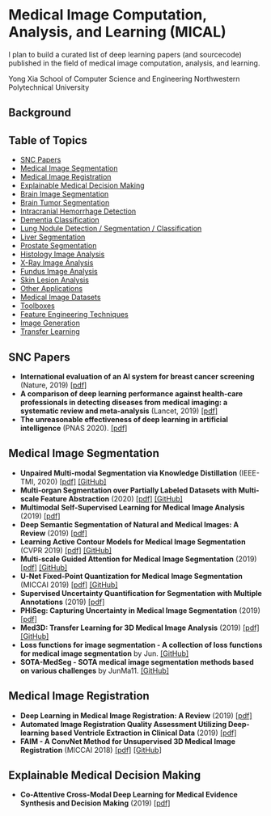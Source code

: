 # Medical Image Computation, Analysis, and Learning (MICAL)

I plan to build a curated list of deep learning papers (and sourcecode) published in the field of medical image computation, analysis, and learning.

Yong Xia
School of Computer Science and Engineering
Northwestern Polytechnical University

## Background

## Table of Topics
* [SNC Papers](#SNC-papers)
* [Medical Image Segmentation](#medical-image-segmentation)
* [Medical Image Registration](#medical-image-registration)
* [Explainable Medical Decision Making](#explainable-medical-decision-making)
* [Brain Image Segmentation](#brain-image-segmentation)
* [Brain Tumor Segmentation](#brain-tumor-segmentation)
* [Intracranial Hemorrhage Detection](#intracranial-hemorrhage-detection)
* [Dementia Classification](#dementia-classification)
* [Lung Nodule Detection / Segmentation / Classification](#lung-nodule-detection-segmentation-classification)
* [Liver Segmentation](#liver-segmentation)
* [Prostate Segmentation](#prostate-segmentation)
* [Histology Image Analysis](#histology-image-analysis)
* [X-Ray Image Analysis](#x-ray-image-analysis)
* [Fundus Image Analysis](#fundus-image-analysis)
* [Skin Lesion Analysis](#skin-lesion-analysis)
* [Other Applications](#other-applications)
* [Medical Image Datasets](#medical-image-datasets)
* [Toolboxes](#toolboxes)
* [Feature Engineering Techniques](#feature-engineering-techniques)
* [Image Generation](#image-generation)
* [Transfer Learning](#transfer-learning)

## SNC Papers
- **International evaluation of an AI system for breast cancer screening** (Nature, 2019) [[pdf]](http://t.cn/AisPisuk)
- **A comparison of deep learning performance against health-care professionals in detecting diseases from medical imaging: a systematic review and meta-analysis** (Lancet, 2019) [[pdf]](http://t.cn/AinmMwk2) 
- **The unreasonable effectiveness of deep learning in artificial intelligence** (PNAS 2020). [[pdf]](https://www.pnas.org/content/pnas/early/2020/01/23/1907373117.full.pdf)

## Medical Image Segmentation
- **Unpaired Multi-modal Segmentation via Knowledge Distillation** (IEEE-TMI, 2020) [[pdf]](http://t.cn/AisEo63h) [[GitHub]](http://t.cn/AisEo6us)
- **Multi-organ Segmentation over Partially Labeled Datasets with Multi-scale Feature Abstraction** (2020) [[pdf]](http://t.cn/AisMUNkB) [[GitHub]](http://t.cn/AisMUNkg)
- **Multimodal Self-Supervised Learning for Medical Image Analysis** (2019) [[pdf]](http://t.cn/AiD4mii9)
- **Deep Semantic Segmentation of Natural and Medical Images: A Review** (2019) [[pdf]](http://t.cn/Ai1MZQ44)
- **Learning Active Contour Models for Medical Image Segmentation** (CVPR 2019) [[pdf]](https://ieeexplore.ieee.org/document/8953484) [[GitHub]](http://t.cn/AiutX7Sl)
- **Multi-scale Guided Attention for Medical Image Segmentation** (2019) [[pdf]](https://arxiv.org/abs/1906.02849) [[GitHub]](http://t.cn/Aiuyh3ma)
- **U-Net Fixed-Point Quantization for Medical Image Segmentation** (MICCAI 2019) [[pdf]](https://arxiv.org/abs/1908.01073v2) [[GitHub]](http://t.cn/AiTEZjfa)
- **Supervised Uncertainty Quantification for Segmentation with Multiple Annotations** (2019) [[pdf]](http://t.cn/AiOhJxQY)
- **PHiSeg: Capturing Uncertainty in Medical Image Segmentation** (2019) [[pdf]](http://t.cn/AiNtEXOu)
- **Med3D: Transfer Learning for 3D Medical Image Analysis** (2019) [[pdf]](https://arxiv.org/abs/1904.00625) [[GitHub]](http://t.cn/AilaXL3Y)
- **Loss functions for image segmentation - A collection of loss functions for medical image segmentation** by Jun. [[GitHub]](http://t.cn/AiHUZcEX)
- **SOTA-MedSeg - SOTA medical image segmentation methods based on various challenges** by JunMa11. [[GitHub]](http://t.cn/AiWqlfWw)

## Medical Image Registration
- **Deep Learning in Medical Image Registration: A Review** (2019) [[pdf]](http://t.cn/Aisv9K7O)
- **Automated Image Registration Quality Assessment Utilizing Deep-learning based Ventricle Extraction in Clinical Data** (2019) [[pdf]](http://t.cn/Ai0QJtOS)
- **FAIM - A ConvNet Method for Unsupervised 3D Medical Image Registration** (MICCAI 2018) [[pdf]](http://arxiv.org/abs/1811.09243) [[GitHub]](http://t.cn/Ai3jAzh1)

## Explainable Medical Decision Making
- **Co-Attentive Cross-Modal Deep Learning for Medical Evidence Synthesis and Decision Making** (2019) [[pdf]](http://t.cn/AiEePpSl)
